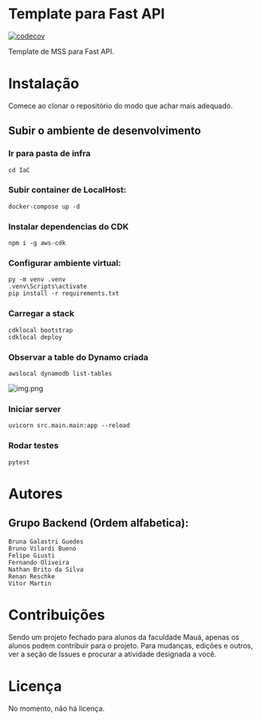# Template para Fast API
[![codecov](https://codecov.io/gh/Maua-Dev/mss_materias/branch/main/graph/badge.svg?token=NIRZLES7VB)](https://codecov.io/gh/Maua-Dev/mss_materias)

Template de MSS para Fast API.

# Instalação

Comece ao clonar o repositório do modo que achar mais adequado.


## Subir o ambiente de desenvolvimento

### Ir para pasta de infra

    cd IaC

### Subir container de LocalHost:
    docker-compose up -d

### Instalar dependencias do CDK
    npm i -g aws-cdk

### Configurar ambiente virtual:
    py -m venv .venv
    .venv\Scripts\activate
    pip install -r requirements.txt

### Carregar a stack
    cdklocal bootstrap
    cdklocal deploy

### Observar a table do Dynamo criada
    awslocal dynamodb list-tables

![img.png](docs/tableListExample.png)



### Iniciar server
    uvicorn src.main.main:app --reload

### Rodar testes
    pytest

# Autores
## Grupo Backend (Ordem alfabetica):
    Bruna Galastri Guedes
    Bruno Vilardi Bueno
    Felipe Giusti
    Fernando Oliveira
    Nathan Brito da Silva
    Renan Reschke
    Vitor Martin

# Contribuições
Sendo um projeto fechado para alunos da faculdade Mauá, apenas os alunos podem contribuir para o projeto. 
Para mudanças, edições e outros, ver a seção de Issues e procurar a atividade designada a você.

# Licença
No momento, não há licença. 